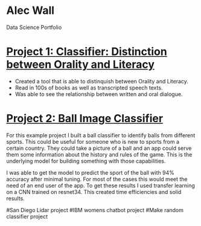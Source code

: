# Alec Wall
Data Science Portfolio

# [Project 1: Classifier: Distinction between Orality and Literacy]()
* Created a tool that is able to distinquish between Orality and Literacy. 
* Read in 100s of books as well as transcripted speech texts. 
* Was able to see the relationship between written and oral dialogue. 




# [Project 2: Ball Image Classifier](https://github.com/PlayingNumbers/ball_image_classifier) 
For this example project I built a ball classifier to identify balls from different sports. This could be useful for someone who is new to sports from a certain country. They could take a picture of a ball and an app could serve them some information about the history and rules of the game. This is the underlying model for building something with those capabilities. 

I was able to get the model to predict the sport of the ball with 94% accuracy after minimal tuning. For most of the cases this would meet the need of an end user of the app. To get these results I used transfer learning on a CNN trained on resnet34. This created time efficiencies and solid results. 


#San Diego Lidar project 
#IBM womens chatbot project 
#Make random classifier project   
